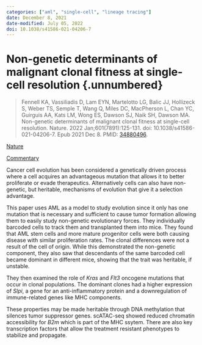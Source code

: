 ```yaml
---
categories: ["aml", "single-cell", "lineage tracing"]
date: December 8, 2021
date-modified: July 05, 2022
doi: 10.1038/s41586-021-04206-7
---
```


# Non-genetic determinants of malignant clonal fitness at single-cell resolution {.unnumbered}

> Fennell KA, Vassiliadis D, Lam EYN, Martelotto LG, Balic JJ, Hollizeck S,
> Weber TS, Semple T, Wang Q, Miles DC, MacPherson L, Chan YC, Guirguis AA, Kats
> LM, Wong ES, Dawson SJ, Naik SH, Dawson MA. Non-genetic determinants of
> malignant clonal fitness at single-cell resolution. Nature. 2022
> Jan;601(7891):125-131. doi: 10.1038/s41586-021-04206-7. Epub 2021 Dec 8. PMID:
> [34880496](https://pubmed.ncbi.nlm.nih.gov/34880496/).

[Nature](https://www.nature.com/articles/s41586-021-04206-7)

[Commentary](https://www.nature.com/articles/d41586-021-03606-z)

Cancer cell evolution has been considered a genetically driven process where a
cell acquires an advantageous mutation that allows it to better proliferate or
evade therapeutics. Alternatively cells can also have non-genetic, but
heritable, mechanisms of evolution that give it a selection advantage.

This paper uses AML as a model to study evolution since it only has one mutation
that is necessary and sufficient to cause tumor formation allowing them to
easily study non-genetic evolutionary forces. They individually barcoded cells
to track them and transplanted them into mice. They found that AML stem cells
and more mature progenitor cells were both causing disease with similar
proliferation rates. The clonal differences were not a result of the cell of
origin. While this demonstrated the non-genetic component, they also saw that
descendants of the same barcoded cell became dominant in different mice, showing
that the trait was heritable, if unstable.

They then examined the role of _Kras_ and _Flt3_ oncogene mutations that occur
in clonal populations. The dominant clones had a higher expression of _Slpi_, a
gene for an anti-inflammatory protein and a downregulation of immune-related
genes like MHC components. 

These properties may be made heritable through DNA methylation that silences
tumor suppressor genes. scATAC-seq showed reduced chromatin accessibility for
_B2m_ which is part of the MHC ssytem. There are also key transcription factors
that allow the treatment resistant phenotypes to stabilize and propagate.
